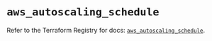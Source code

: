 # `aws_autoscaling_schedule`

Refer to the Terraform Registry for docs: [`aws_autoscaling_schedule`](https://registry.terraform.io/providers/hashicorp/aws/5.43.0/docs/resources/autoscaling_schedule).
